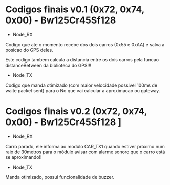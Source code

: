 # Codigos finais v0.1 (0x72, 0x74, 0x00) - Bw125Cr45Sf128 

- Node_RX

Codigo que ate o momento recebe dos dois carros (0x55 e 0xAA) e salva a posicao do GPS deles.

Este codigo tambem calcula a distancia entre os dois carros pela funcao distanceBetween da biblioteca do GPS!!!

- Node_TX

Codigo que manda otimizado (com maior velocidade possivel 100ms de waite packet sent) para o No que vai calcular a aproximacao ou gateway.

# Codigos finais v0.2 (0x72, 0x74, 0x00) - Bw125Cr45Sf128 ]

- Node_RX

Carro parado, ele informa ao modulo CAR_TX1 quando estiver próximo num raio de 30metros para o módulo avisar com alarme sonoro que o carro está se aproximando!!

- Node_TX

Manda otimizado, possui funcionalidade de buzzer.

